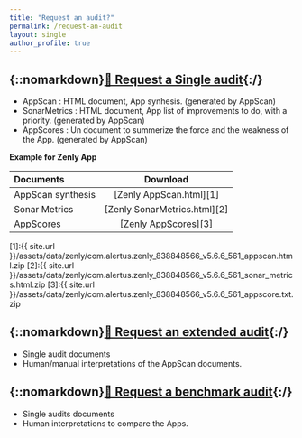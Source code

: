 ```yaml
---
title: "Request an audit?"
permalink: /request-an-audit
layout: single
author_profile: true
---
```


## {::nomarkdown}<a href="mailto:hello@appscan-hq.com?subject=Single%20Audit%20Request&body=Hi%20I%20want%20to%20scan%20an%20app.">📩 Request a Single audit</a>{:/} 

- AppScan : HTML document, App synhesis. (generated by AppScan)
- SonarMetrics : HTML document, App list of improvements to do, with a priority. (generated by AppScan)
- AppScores : Un document to summerize the force and the weakness of the App. (generated by AppScan)

**Example for Zenly App**

| Documents   | Download   |
| :---     |     :---:             |  
| AppScan synthesis |    [Zenly AppScan.html][1]  |
| Sonar Metrics |    [Zenly SonarMetrics.html][2] |
| AppScores|     [Zenly AppScores][3]  |

[1]:{{ site.url }}/assets/data/zenly/com.alertus.zenly_838848566_v5.6.6_561_appscan.html.zip
[2]:{{ site.url }}/assets/data/zenly/com.alertus.zenly_838848566_v5.6.6_561_sonar_metrics.html.zip
[3]:{{ site.url }}/assets/data/zenly/com.alertus.zenly_838848566_v5.6.6_561_appscore.txt.zip


## {::nomarkdown}<a href="mailto:hello@appscan-hq.com?subject=Extended%20Audit%20Request&body=Hi%20I%20want%20to%20scan%20an%20app.">📩 Request an extended audit</a>{:/} 

- Single audit documents 
- Human/manual interpretations of the AppScan documents.

  
## {::nomarkdown}<a href="mailto:hello@appscan-hq.com?subject=Benchmark%20Audit%20Request&body=Hi%20I%20want%20to%20scan%20those%20apps.">📩 Request a benchmark audit</a>{:/} 


- Single audits documents 
- Human interpretations to compare the Apps.

